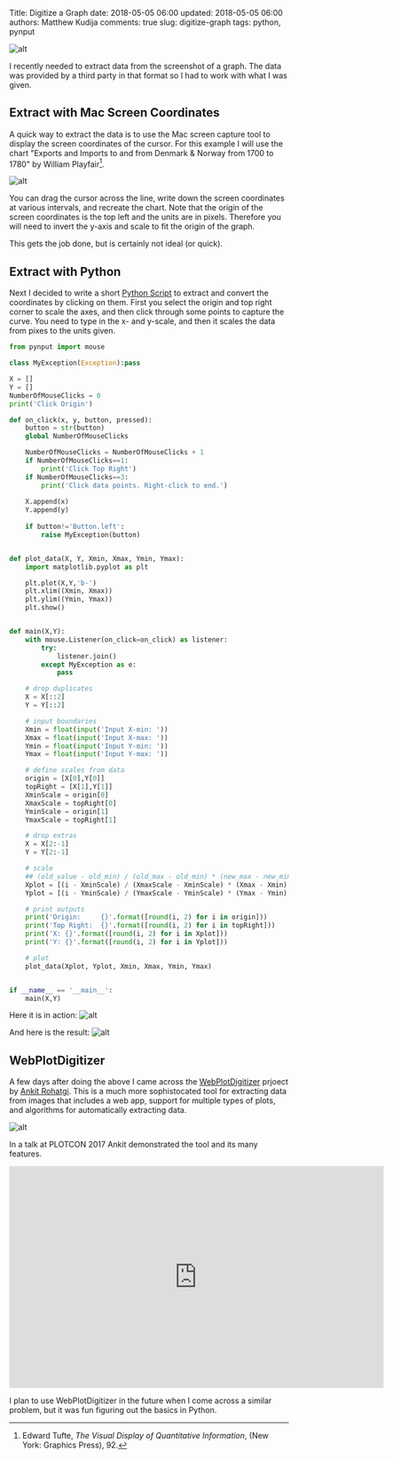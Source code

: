Title: Digitize a Graph
date: 2018-05-05 06:00
updated: 2018-05-05 06:00
authors: Matthew Kudija
comments: true
slug: digitize-graph
tags: python, pynput

<!-- PELICAN_BEGIN_SUMMARY -->
![alt]({filename}../images/digitize-graph/Playfair_extracted.png)

I recently needed to extract data from the screenshot of a graph. The data was provided by a third party in that format so I had to work with what I was given.

<!-- PELICAN_END_SUMMARY -->


## Extract with Mac Screen Coordinates
A quick way to extract the data is to use the Mac screen capture tool to display the screen coordinates of the cursor. For this example I will use the chart "Exports and Imports to and from Denmark & Norway from 1700 to 1780" by William Playfair[^tufte].

[^tufte]: Edward Tufte, *The Visual Display of Quantitative Information*, (New York: Graphics Press), 92.

![alt]({filename}../images/digitize-graph/cursor.png)

You can drag the cursor across the line, write down the screen coordinates at various intervals, and recreate the chart. Note that the origin of the screen coordinates is the top left and the units are in pixels. Therefore you will need to invert the y-axis and scale to fit the origin of the graph.

This gets the job done, but is certainly not ideal (or quick).


## Extract with Python
Next I decided to write a short [Python Script](../../../../downloads/code/digitize-graph/digitize-data.py) to extract and convert the coordinates by clicking on them. First you select the origin and top right corner to scale the axes, and then click through some points to capture the curve. You need to type in the x- and y-scale, and then it scales the data from pixes to the units given.


```python
from pynput import mouse

class MyException(Exception):pass

X = []
Y = []
NumberOfMouseClicks = 0
print('Click Origin')

def on_click(x, y, button, pressed):
    button = str(button)
    global NumberOfMouseClicks

    NumberOfMouseClicks = NumberOfMouseClicks + 1
    if NumberOfMouseClicks==1:
        print('Click Top Right')  
    if NumberOfMouseClicks==3:
        print('Click data points. Right-click to end.')
    
    X.append(x)
    Y.append(y)
    
    if button!='Button.left':
        raise MyException(button)


def plot_data(X, Y, Xmin, Xmax, Ymin, Ymax):
    import matplotlib.pyplot as plt

    plt.plot(X,Y,'b-')
    plt.xlim((Xmin, Xmax))
    plt.ylim((Ymin, Ymax))
    plt.show() 


def main(X,Y):
    with mouse.Listener(on_click=on_click) as listener:
        try:
            listener.join()
        except MyException as e:
            pass

    # drop duplicates
    X = X[::2]
    Y = Y[::2]

    # input boundaries
    Xmin = float(input('Input X-min: '))
    Xmax = float(input('Input X-max: '))
    Ymin = float(input('Input Y-min: '))
    Ymax = float(input('Input Y-max: '))

    # define scales from data
    origin = [X[0],Y[0]]
    topRight = [X[1],Y[1]]
    XminScale = origin[0]
    XmaxScale = topRight[0]
    YminScale = origin[1]
    YmaxScale = topRight[1]

    # drop extras
    X = X[2:-1]
    Y = Y[2:-1]

    # scale
    ## (old_value - old_min) / (old_max - old_min) * (new_max - new_min) + new_min
    Xplot = [(i - XminScale) / (XmaxScale - XminScale) * (Xmax - Xmin) + Xmin for i in X]
    Yplot = [(i - YminScale) / (YmaxScale - YminScale) * (Ymax - Ymin) + Ymin for i in Y]

    # print outputs
    print('Origin:     {}'.format([round(i, 2) for i in origin]))
    print('Top Right:  {}'.format([round(i, 2) for i in topRight]))
    print('X: {}'.format([round(i, 2) for i in Xplot]))
    print('Y: {}'.format([round(i, 2) for i in Yplot]))

    # plot
    plot_data(Xplot, Yplot, Xmin, Xmax, Ymin, Ymax)


if __name__ == '__main__':
    main(X,Y)
```

Here it is in action:
![alt]({filename}../images/digitize-graph/digitize-graph.gif)

And here is the result:
![alt]({filename}../images/digitize-graph/Playfair_extracted.png)


## WebPlotDigitizer

A few days after doing the above I came across the [WebPlotDigitizer](https://automeris.io/WebPlotDigitizer/) prjoect by [Ankit Rohatgi](http://arohatgi.info/). This is a much more sophistocated tool for extracting data from images that includes a web app, support for multiple types of plots, and algorithms for automatically extracting data.

![alt]({filename}../images/digitize-graph/wpd.png)

In a talk at PLOTCON 2017 Ankit demonstrated the tool and its many features.

<iframe width="675" height="400" src="https://www.youtube.com/embed/QaS49WQsXd4" frameborder="0" allow="autoplay; encrypted-media" allowfullscreen></iframe>

I plan to use WebPlotDigitizer in the future when I come across a similar problem, but it was fun figuring out the basics in Python.
